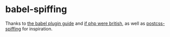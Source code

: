 # babel-spiffing

Thanks to
[the babel plugin guide](https://github.com/jamiebuilds/babel-handbook/blob/master/translations/en/plugin-handbook.md#toc-writing-your-first-babel-plugin)
and [if php were british](https://getpostcookie.com/blog/if-php-were-british), as well as
[postcss-spiffing](https://github.com/hashanp/postcss-spiffing)
for inspiration.

